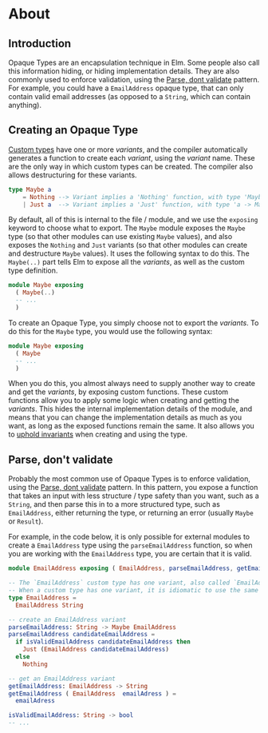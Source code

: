 # About

## Introduction

Opaque Types are an encapsulation technique in Elm.
Some people also call this information hiding, or hiding implementation details.
They are also commonly used to enforce validation, using the [Parse, dont validate][parse-dont-validate] pattern.
For example, you could have a `EmailAddress` opaque type, that can only contain valid email addresses (as opposed to a `String`, which can contain anything).

## Creating an Opaque Type

[Custom types][custom-types] have one or more *variants*, and the compiler automatically generates a function to create each *variant*, using the *variant* name.
These are the only way in which custom types can be created.
The compiler also allows destructuring for these variants.

```elm
type Maybe a
    = Nothing --> Variant implies a 'Nothing' function, with type 'Maybe a', and destructuring of 'Nothing'
    | Just a  --> Variant implies a 'Just' function, with type 'a -> Maybe a', and destructuring of 'Just _'
```

By default, all of this is internal to the file / module, and we use the `exposing` keyword to choose what to export.
The `Maybe` module exposes the `Maybe` type (so that other modules can use existing `Maybe` values), and also exposes the `Nothing` and `Just` variants (so that other modules can create and destructure `Maybe` values).
It uses the following syntax to do this.
The `Maybe(..)` part tells Elm to expose all the *variants*, as well as the custom type definition.

```elm
module Maybe exposing
  ( Maybe(..)
  -- ...
  )
```

To create an Opaque Type, you simply choose not to export the *variants*.
To do this for the `Maybe` type, you would use the following syntax:

```elm
module Maybe exposing
  ( Maybe
  -- ...
  )
```

When you do this, you almost always need to supply another way to create and get the *variants*, by exposing custom functions.
These custom functions allow you to apply some logic when creating and getting the *variants*.
This hides the internal implementation details of the module, and means that you can change the implementation details as much as you want, as long as the exposed functions remain the same.
It also allows you to [uphold invariants][uphold-invariants] when creating and using the type. 

## Parse, don't validate

Probably the most common use of Opaque Types is to enforce validation, using the [Parse, dont validate][parse-dont-validate] pattern.
In this pattern, you expose a function that takes an input with less structure / type safety than you want, such as a `String`, and then parse this in to a more structured type, such as `EmailAddress`, either returning the type, or returning an error (usually `Maybe` or `Result`).

For example, in the code below, it is only possible for external modules to create a `EmailAddress` type using the `parseEmailAddress` function, so when you are working with the `EmailAddress` type, you are certain that it is valid.

```elm
module EmailAddress exposing ( EmailAddress, parseEmailAddress, getEmailAddress )

-- The `EmailAddress` custom type has one variant, also called `EmailAddress`
-- When a custom type has one variant, it is idiomatic to use the same name for both.
type EmailAddress = 
  EmailAddress String

-- create an EmailAddress variant
parseEmailAddress: String -> Maybe EmailAddress
parseEmailAddress candidateEmailAddress =   
  if isValidEmailAddress candidateEmailAddress then
    Just (EmailAddress candidateEmailAddress)
  else
    Nothing

-- get an EmailAddress variant
getEmailAddress: EmailAddress -> String
getEmailAddress ( EmailAddress  emailAdress ) =
  emailAdress

isValidEmailAddress: String -> bool
-- ... 
```

[custom-types]: https://guide.elm-lang.org/types/custom_types.html
[parse-dont-validate]: https://lexi-lambda.github.io/blog/2019/11/05/parse-don-t-validate/
[uphold-invariants]: https://ckoster22.medium.com/advanced-types-in-elm-opaque-types-ec5ec3b84ed2

